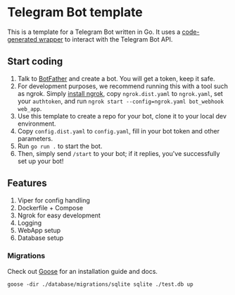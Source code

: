 # Telegram Bot template

This is a template for a Telegram Bot written in Go. It uses a
[code-generated wrapper](https://github.com/PaulSonOfLars/gotgbot) to interact with the Telegram Bot API.

## Start coding

1. Talk to [BotFather](https://t.me/BotFather) and create a bot. You will get a token, keep it safe.
2. For development purposes, we recommend running this with a tool such as ngrok.
Simply [install ngrok](https://ngrok.com/download), copy `ngrok.dist.yaml` to `ngrok.yaml`, set your `authtoken`,
and run `ngrok start --config=ngrok.yaml bot_webhook web_app`.
3. Use this template to create a repo for your bot, clone it to your local dev environment.
4. Copy `config.dist.yaml` to `config.yaml`, fill in your bot token and other parameters.
5. Run `go run .` to start the bot.
6. Then, simply send `/start` to your bot; if it replies, you've successfully set up your bot!

## Features

1. Viper for config handling
2. Dockerfile + Compose
3. Ngrok for easy development
4. Logging
5. WebApp setup
6. Database setup

### Migrations

Check out [Goose](https://github.com/pressly/goose) for an installation guide and docs.

```shell
goose -dir ./database/migrations/sqlite sqlite ./test.db up
```
